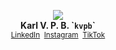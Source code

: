 <p align='center'><a href='https://kvpb.co/'><img src='https://gist.githack.com/kvpb/bfed748ac5c509985c89ea613a2bfd02/raw/8c0b311b7c848fabddf61672ba6bb72c8754fed9/karlbertinssymbol.svg'></a><br>
<b>Karl V. P. B. `<code>kvpb</code>`</b><br>
<sup><a href='https://www.linkedin.com/in/karlbertin'>LinkedIn</a>&nbsp;&nbsp;<a href='https://www.instagram.com/karlbertin/'>Instagram</a>&nbsp;&nbsp;<a href='https://vm.tiktok.com/ZSwAmcFh/'>TikTok</a></sup></p>